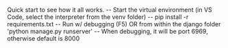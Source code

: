 Quick start to see how it all works. 
-- Start the virtual environment (in VS Code, select the interpreter from the venv folder)
-- pip install -r requirements.txt
-- Run w/ debugging (F5) OR from within the django folder 'python manage.py runserver'
-- When debugging, it will be port 6969, otherwise default is 8000
